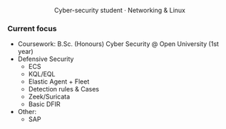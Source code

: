 <p align="center">
  Cyber-security student · Networking & Linux
</p>

### Current focus
- Coursework: B.Sc. (Honours) Cyber Security @ Open University (1st year)
- Defensive Security
  - ECS
  - KQL/EQL
  - Elastic Agent + Fleet
  - Detection rules & Cases
  - Zeek/Suricata
  - Basic DFIR
- Other:
  - SAP
